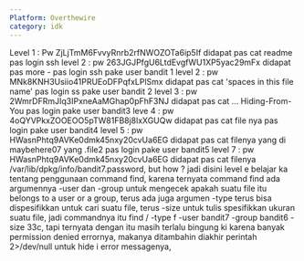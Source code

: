 ```yaml
---
Platform: Overthewire
category: idk
---
```

Level 1 : Pw ZjLjTmM6FvvyRnrb2rfNWOZOTa6ip5If didapat pas cat readme pas login ssh
level 2 : pw 263JGJPfgU6LtdEvgfWU1XP5yac29mFx didapat pas more - pas login ssh pake user bandit 1
level 2 : pw MNk8KNH3Usiio41PRUEoDFPqfxLPlSmx didapat pas cat 'spaces in this file name' pas login ss pake user bandit 2 
level 3 : pw 2WmrDFRmJIq3IPxneAaMGhap0pFhF3NJ didapat pas cat ... Hiding-From-You pas login pake user bandit3
leve 4 : pw 4oQYVPkxZOOEOO5pTW81FB8j8lxXGUQw didapat pas cat file nya pas login pake user bandit4 
level 5 : pw HWasnPhtq9AVKe0dmk45nxy20cvUa6EG didapat pas cat filenya yang di maybehere07 yang .file2 pas login pake user bandit5
level 7 : pw HWasnPhtq9AVKe0dmk45nxy20cvUa6EG didapat pas cat filenya /var/lib/dpkg/info/bandit7.password, but how ? jadi disini level e belajar ka tentang penggunaan command find, karena ternyata command find ada argumennya -user dan -group untuk mengecek apakah suatu file itu belongs to a user or a group, terus ada juga argumen -type terus bisa dispesifikkan untuk cari suatu file, terus -size untuk tulis spesifikkan ukuran suatu file, jadi commandnya itu find / -type f -user bandit7 -group bandit6 -size 33c, tapi ternyata dengan itu masih terlalu bingung ki karena banyak permission denied errornya, makanya ditambahin diakhir perintah 2>/dev/null untuk hide i error messagenya,